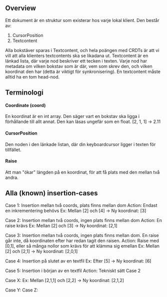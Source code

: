 

## Overview
Ett dokument är en struktur som existerar hos varje lokal klient.
Den består av:
1. CursorPosition
2. Textcontent

Alla bokstäver sparas i Textcontent, och hela poängen med CRDTs är att vi vill att alla klienters textcontents ska se likadana ut.
Textcontent är en länkad lista, där varje nod beskriver ett tecken i texten.
Varje nod har metadata om vilken bokstav som är där, vem som skrev den, och vilken koordinat den har (detta är viktigt för synkronisering).
En textcontent måste alltid ha en tom head-nod.

## Terminologi
#### Coordinate (coord)
En koordinat är en int array. Den säger vart en bokstav ska ligga i förhållande till allt annat. 
Den kan läsas ungefär som en float. [2, 1, 1] -> 2.11

#### CursorPosition
Den noden i den länkade listan, där din keyboardcursor ligger i texten för tillfället.

#### Raise
Att man "ökar" längden på en koordinat, för att få plats med den mellan två andra.


## Alla (known) insertion-cases
Case 1: Insertion mellan två coords, plats finns mellan dom
Action: Endast en inkrementering behövs
Ex: Mellan [2] och [4] -> Ny koordinat: [3]

Case 2: Insertion mellan två coords, ingen plats finns mellan dom
Action: En raise krävs
Ex: Mellan [2] och [3] -> Ny koordinat: [2,1]

Case 3: Insertion mellan två coords, ingen plats finns mellan dom. En raise går inte, då koordinaten efter har redan tagit den raisen. 
Action: Raise med [0,1], eller så många nollor som krävs för att klämma sig emellan
Ex: Mellan [2] och [2,1] -> Ny koordinat: [2,0,1]

Case 4: Insertion på slutet av en textfil
Ex: Efter [5] -> Ny koordinat: [6]

Case 5: Insertion i början av en textfil
Action: Tekniskt sätt Case 2

Case X:
Ex: Mellan [2,1,1] och [2,2] -> Ny koordinat: [2,1,2]

Case Y:
Case Z:

